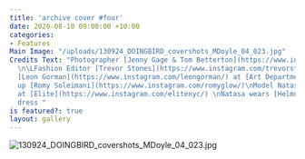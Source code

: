 ```yaml
---
title: 'archive cover #four'
date: 2020-08-10 09:00:00 +10:00
categories:
- Features
Main Image: "/uploads/130924_DOINGBIRD_covershots_MDoyle_04_023.jpg"
Credits Text: "Photographer [Jenny Gage & Tom Betterton](https://www.instagram.com/gagebetterton/)
  \n\LFashion Editor [Trevor Stones](https://www.instagram.com/trevorstones/)\nHair
  [Leon Gorman](https://www.instagram.com/leongorman/) at [Art Department ](https://www.instagram.com/artdeptagency/)\nMake
  up [Romy Soleimani](https://www.instagram.com/romyglow/)\nModel Natasa Vojnovic
  at [Elite](https://www.instagram.com/elitenyc/) \nNatasa wears [Helmut Lang](https://www.instagram.com/helmutlang/)
  dress "
is featured?: true
layout: gallery
---
```


![130924_DOINGBIRD_covershots_MDoyle_04_023.jpg](/uploads/130924_DOINGBIRD_covershots_MDoyle_04_023.jpg)